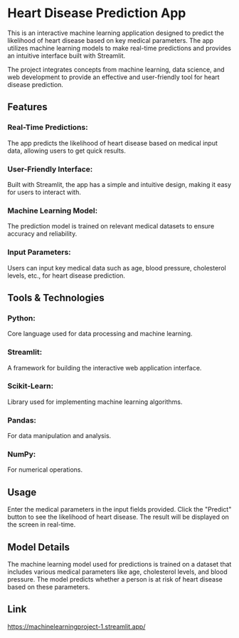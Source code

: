 # Heart Disease Prediction App
This is an interactive machine learning application designed to predict the likelihood of heart disease based on key medical parameters. The app utilizes machine learning models to make real-time predictions and provides an intuitive interface built with Streamlit.

The project integrates concepts from machine learning, data science, and web development to provide an effective and user-friendly tool for heart disease prediction.

## Features
### Real-Time Predictions:
The app predicts the likelihood of heart disease based on medical input data, allowing users to get quick results.
### User-Friendly Interface: 
Built with Streamlit, the app has a simple and intuitive design, making it easy for users to interact with.
### Machine Learning Model:
The prediction model is trained on relevant medical datasets to ensure accuracy and reliability.
### Input Parameters:
Users can input key medical data such as age, blood pressure, cholesterol levels, etc., for heart disease prediction.

## Tools & Technologies
### Python:
Core language used for data processing and machine learning.
### Streamlit:
A framework for building the interactive web application interface.
### Scikit-Learn: 
Library used for implementing machine learning algorithms.
### Pandas:
For data manipulation and analysis.
### NumPy:
For numerical operations.

## Usage
Enter the medical parameters in the input fields provided.
Click the "Predict" button to see the likelihood of heart disease.
The result will be displayed on the screen in real-time.

## Model Details
The machine learning model used for predictions is trained on a dataset that includes various medical parameters like age, cholesterol levels, and blood pressure. The model predicts whether a person is at risk of heart disease based on these parameters.

## Link
https://machinelearningproject-1.streamlit.app/
